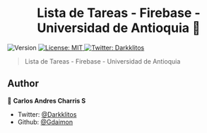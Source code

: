 <h1 align="center">Lista de Tareas - Firebase - Universidad de Antioquia 👋</h1>
<p>
  <img alt="Version" src="https://img.shields.io/badge/version-1.0-blue.svg?cacheSeconds=2592000" />
  <a href="#" target="_blank">
    <img alt="License: MIT" src="https://img.shields.io/badge/License-MIT-yellow.svg" />
  </a>
  <a href="https://twitter.com/Darkklitos" target="_blank">
    <img alt="Twitter: Darkklitos" src="https://img.shields.io/twitter/follow/Darkklitos.svg?style=social" />
  </a>
</p>

> Lista de Tareas - Firebase - Universidad de Antioquia

## Author

👤 **Carlos Andres Charris S**

* Twitter: [@Darkklitos](https://twitter.com/Darkklitos)
* Github: [@Gdaimon](https://github.com/Gdaimon)
